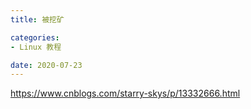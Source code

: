 ```yaml
---
title: 被挖矿

categories:
- Linux 教程

date: 2020-07-23
---
```


https://www.cnblogs.com/starry-skys/p/13332666.html